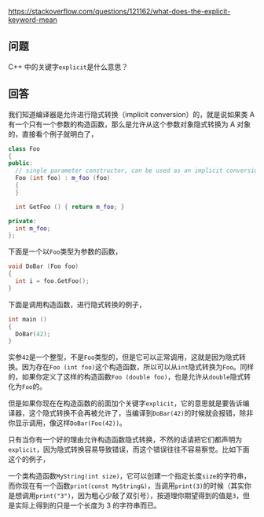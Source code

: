 <https://stackoverflow.com/questions/121162/what-does-the-explicit-keyword-mean>


## 问题

C++ 中的关键字`explicit`是什么意思？

## 回答

我们知道编译器是允许进行隐式转换（implicit conversion）的，就是说如果类 A 有一个只有一个参数的构造函数，那么是允许从这个参数对象隐式转换为 A 对象的，直接看个例子就明白了，

```c++
class Foo
{
public:
  // single parameter constructor, can be used as an implicit conversion
  Foo (int foo) : m_foo (foo) 
  {
  }

  int GetFoo () { return m_foo; }

private:
  int m_foo;
};
```

下面是一个以`Foo`类型为参数的函数，

```c++
void DoBar (Foo foo)
{
  int i = foo.GetFoo();
}
```

下面是调用构造函数，进行隐式转换的例子，

```c++
int main ()
{
  DoBar(42);
}
```

实参`42`是一个整型，不是`Foo`类型的，但是它可以正常调用，这就是因为隐式转换。因为存在`Foo (int foo)`这个构造函数，所以可以从`int`隐式转换为`Foo`。同样的，如果你定义了这样的构造函数`Foo (double foo)`，也是允许从`double`隐式转化为`Foo`的。

但是如果你现在在构造函数的前面加个关键字`explicit`，它的意思就是要告诉编译器，这个隐式转换不会再被允许了，当编译到`DoBar(42)`的时候就会报错，除非你显示调用，像这样`DoBar(Foo(42))`。

只有当你有一个好的理由允许构造函数隐式转换，不然的话请把它们都声明为`explicit`，因为隐式转换容易导致错误，而这个错误往往不容易察觉。比如下面这个的例子，

一个类构造函数`MyString(int size)`，它可以创建一个指定长度`size`的字符串，而你现在有一个函数`print(const MyString&)`，当调用`print(3)`的时候（其实你是想调用`print("3")`，因为粗心少敲了双引号），按道理你期望得到的值是`3`，但是实际上得到的只是一个长度为 3 的字符串而已。
 
